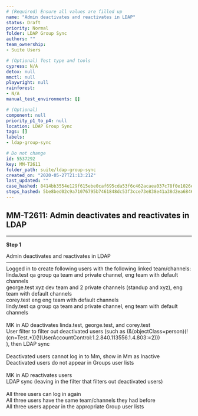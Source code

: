 ```yaml
---
# (Required) Ensure all values are filled up
name: "Admin deactivates and reactivates in LDAP"
status: Draft
priority: Normal
folder: LDAP Group Sync
authors: ""
team_ownership: 
- Suite Users

# (Optional) Test type and tools
cypress: N/A
detox: null
mmctl: null
playwright: null
rainforest: 
- N/A
manual_test_environments: []

# (Optional)
component: null
priority_p1_to_p4: null
location: LDAP Group Sync
tags: []
labels: 
- ldap-group-sync

# Do not change
id: 5537292
key: MM-T2611
folder_path: suite/ldap-group-sync
created_on: "2020-05-27T21:13:21Z"
last_updated: ""
case_hashed: 8414bb3554e129f615ebe0caf695cda53f6c462acaea037c78f0e1026e413dc4ed0aba61df3443c2d1153098bbfc7ef5
steps_hashed: 5be8bed02c9a71076795b7461848dc53f3cce73e838e41a38d2ea68468bb49bc3fc5334498fff7b3d474d54f7ebc6f70
---
```


## MM-T2611: Admin deactivates and reactivates in LDAP

---

**Step 1**

Admin deactivates and reactivates in LDAP\
————————————————————————————\
Logged in to create following users with the following linked team/channels:\
linda.test qa group qa team and private channel, eng team with default channels\
george.test xyz dev team and 2 private channels (standup and xyz), eng team with default channels\
corey.test eng eng team with default channels\
lindy.test qa group qa team and private channel, eng team with default channels\
\
MK in AD deactivates linda.test, george.test, and corey.test\
User filter to filter out deactivated users (such as (&(objectClass=person)(!(cn=Test.\*))(!(UserAccountControl:1.2.840.113556.1.4.803:=2)))\
), then LDAP sync\
\
Deactivated users cannot log in to Mm, show in Mm as Inactive\
Deactivated users do not appear in Groups user lists\
\
MK in AD reactivates users\
LDAP sync (leaving in the filter that filters out deactivated users)\
\
All three users can log in again\
All three users have the same team/channels they had before\
All three users appear in the appropriate Group user lists

